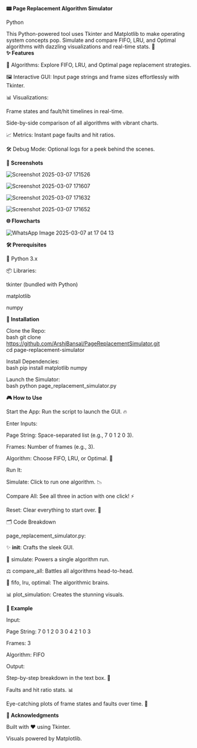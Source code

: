 <b>📟 Page Replacement Algorithm Simulator</b>

Python 

This Python-powered tool uses Tkinter and Matplotlib to make operating system concepts pop. Simulate and compare FIFO, LRU, and Optimal algorithms with dazzling visualizations and real-time stats. 🚀  
<b>✨ Features</b>

🧠 Algorithms: Explore FIFO, LRU, and Optimal page replacement strategies.  

🖼️ Interactive GUI: Input page strings and frame sizes effortlessly with Tkinter.  

📊 Visualizations:  

Frame states and fault/hit timelines in real-time.  

Side-by-side comparison of all algorithms with vibrant charts.

📈 Metrics: Instant page faults and hit ratios.  

🛠️ Debug Mode: Optional logs for a peek behind the scenes.

<b>📸 Screenshots</b>

![Screenshot 2025-03-07 171526](https://github.com/user-attachments/assets/13adb948-ecaa-4178-99e3-53cb075032bd)

![Screenshot 2025-03-07 171607](https://github.com/user-attachments/assets/c7eafce5-65d0-41a7-83d0-6c957480d82e)

![Screenshot 2025-03-07 171632](https://github.com/user-attachments/assets/4263f18c-2f26-49da-bc32-53719293252a)

![Screenshot 2025-03-07 171652](https://github.com/user-attachments/assets/0335f1b2-18a0-40aa-847b-c7988ded37a0)

<b>🌐 Flowcharts</b>

![WhatsApp Image 2025-03-07 at 17 04 13](https://github.com/user-attachments/assets/72aa9645-6758-4c86-b3ff-1ff168b46619)

<b>🛠️ Prerequisites</b>

🐍 Python 3.x  

📦 Libraries:  

tkinter (bundled with Python)  

matplotlib  

numpy

<b>🚀 Installation</b>

Clone the Repo:  
bash
git clone https://github.com/ArshiBansal/PageReplacementSimulator.git  
cd page-replacement-simulator  

Install Dependencies:  
bash
pip install matplotlib numpy  

Launch the Simulator:  
bash
python page_replacement_simulator.py  

<b>🎮 How to Use</b>

Start the App: Run the script to launch the GUI. 🔥  

Enter Inputs:  

Page String: Space-separated list (e.g., 7 0 1 2 0 3).  

Frames: Number of frames (e.g., 3).  

Algorithm: Choose FIFO, LRU, or Optimal. 🎯

Run It:  

Simulate: Click to run one algorithm. 📉  

Compare All: See all three in action with one click! ⚡  

Reset: Clear everything to start over. 🧹

🗂️ Code Breakdown

page_replacement_simulator.py:  

✨ __init__: Crafts the sleek GUI.  

🚀 simulate: Powers a single algorithm run.  

⚖️ compare_all: Battles all algorithms head-to-head.  

🧩 fifo, lru, optimal: The algorithmic brains.  

📊 plot_simulation: Creates the stunning visuals.

<b>🌟 Example</b>

Input:  

Page String: 7 0 1 2 0 3 0 4 2 1 0 3  

Frames: 3  

Algorithm: FIFO

Output:  

Step-by-step breakdown in the text box. 📜  

Faults and hit ratio stats. 📊  

Eye-catching plots of frame states and faults over time. 🎨

<b>🙌 Acknowledgments</b>

Built with ❤️ using Tkinter.  

Visuals powered by Matplotlib.  
